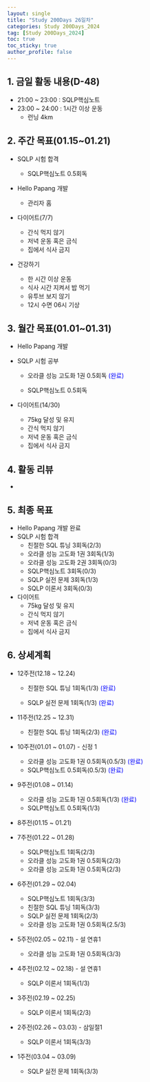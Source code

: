 ```yaml
---
layout: single
title: "Study 200Days 26일차"
categories: Study 200Days_2024
tag: [Study 200Days_2024]
toc: true
toc_sticky: true
author_profile: false
---
```


## 1. 금일 활동 내용(D-48)

* 21:00 ~ 23:00 : SQLP핵심노트
* 23:00 ~ 24:00 : 1시간 이상 운동
  * 런닝 4km



##  2. 주간 목표(01.15~01.21)

* SQLP 시험 합격
  * SQLP핵심노트 0.5회독
* Hello Papang 개발
  * 관리자 홈

* 다이어트(7/7)
  * 간식 먹지 않기
  * 저녁 운동 혹은 금식
  * 집에서 식사 금지
* 건강하기
  * 한 시간 이상 운동
  * 식사 시간 지켜서 밥 먹기
  * 유투브 보지 않기
  * 12시 수면 06시 기상



## 3. 월간 목표(01.01~01.31)

* Hello Papang 개발
  
* SQLP 시험 공부
  * 오라클 성능 고도화 1권 0.5회독 <span style = "color:blue">(완료)</span>

  * SQLP핵심노트 0.5회독

* 다이어트(14/30)
  * 75kg 달성 및 유지
  * 간식 먹지 않기
  * 저녁 운동 혹은 금식
  * 집에서 식사 금지



## 4. 활동 리뷰

* 



## 5. 최종 목표

* Hello Papang 개발 완료
* SQLP 시험 합격
  * 친절한 SQL 튜닝 3회독(2/3)
  * 오라클 성능 고도화 1권 3회독(1/3)
  * 오라클 성능 고도화 2권 3회독(0/3)
  * SQLP핵심노트 3회독(0/3)
  * SQLP 실전 문제 3회독(1/3)
  * SQLP 이론서 3회독(0/3)
* 다이어트
  * 75kg 달성 및 유지
  * 간식 먹지 않기
  * 저녁 운동 혹은 금식
  * 집에서 식사 금지



## 6. 상세계획

* 12주전(12.18 ~ 12.24)
  * 친절한 SQL 튜닝 1회독(1/3) <span style = "color:blue">(완료)</span>

  * SQLP 실전 문제 1회독(1/3) <span style = "color:blue">(완료)</span>
  
* 11주전(12.25 ~ 12.31)
  * 친절한 SQL 튜닝 1회독(2/3) <span style = "color:blue">(완료)</span>
  
* 10주전(01.01 ~ 01.07) - 신정 1
  * 오라클 성능 고도화 1권 0.5회독(0.5/3) <span style = "color:blue">(완료)</span>
  * SQLP핵심노트 0.5회독(0.5/3) <span style = "color:blue">(완료)</span>
  
* 9주전(01.08 ~ 01.14)
  * 오라클 성능 고도화 1권 0.5회독(1/3) <span style = "color:blue">(완료)</span>
  * SQLP핵심노트 0.5회독(1/3)

* 8주전(01.15 ~ 01.21)

* 7주전(01.22 ~ 01.28)

  * SQLP핵심노트 1회독(2/3)
  * 오라클 성능 고도화 1권 0.5회독(2/3)
  * 오라클 성능 고도화 1권 0.5회독(2/3)

* 6주전(01.29 ~ 02.04)

  * SQLP핵심노트 1회독(3/3)
  * 친절한 SQL 튜닝 1회독(3/3)
  * SQLP 실전 문제 1회독(2/3)
  * 오라클 성능 고도화 1권 0.5회독(2.5/3)

* 5주전(02.05 ~ 02.11) - 설 연휴1

  * 오라클 성능 고도화 1권 0.5회독(3/3)

* 4주전(02.12 ~ 02.18) - 설 연휴1

  * SQLP 이론서 1회독(1/3)

* 3주전(02.19 ~ 02.25)

  * SQLP 이론서 1회독(2/3)

* 2주전(02.26 ~ 03.03) - 삼일절1

  * SQLP 이론서 1회독(3/3)

* 1주전(03.04 ~ 03.09)

  * SQLP 실전 문제 1회독(3/3)

  

